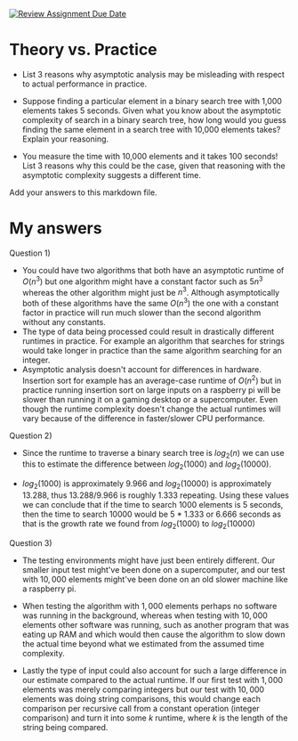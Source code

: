 [![Review Assignment Due Date](https://classroom.github.com/assets/deadline-readme-button-24ddc0f5d75046c5622901739e7c5dd533143b0c8e959d652212380cedb1ea36.svg)](https://classroom.github.com/a/FgMJElkj)
# Theory vs. Practice

- List 3 reasons why asymptotic analysis may be misleading with respect to
  actual performance in practice.

- Suppose finding a particular element in a binary search tree with 1,000
  elements takes 5 seconds. Given what you know about the asymptotic complexity
  of search in a binary search tree, how long would you guess finding the same
  element in a search tree with 10,000 elements takes? Explain your reasoning.

- You measure the time with 10,000 elements and it takes 100 seconds! List 3
  reasons why this could be the case, given that reasoning with the asymptotic
  complexity suggests a different time.

Add your answers to this markdown file.

# My answers

Question 1)

- You could have two algorithms that both have an asymptotic runtime of $O(n^3)$ but one algorithm might have a constant factor such as $5n^3$ whereas the other algorithm might just be $n^3$. Although asymptotically both of these algorithms have the same $O(n^3)$ the one with a constant factor in practice will run much slower than the second algorithm without any constants.
- The type of data being processed could result in drastically different runtimes in practice. For example an algorithm that searches for strings would take longer in practice than the same algorithm searching for an integer.
- Asymptotic analysis doesn't account for differences in hardware. Insertion sort for example has an average-case runtime of $O(n^2)$ but in practice running insertion sort on large inputs on a raspberry pi will be slower than running it on a gaming desktop or a supercomputer. Even though the runtime complexity doesn't change the actual runtimes will vary because of the difference in faster/slower CPU performance. 

Question 2) 

- Since the runtime to traverse a binary search tree is $log_2(n)$ we can use this to estimate the difference between $log_2(1000)$ and $log_2(10000)$.

- $log_2(1000)$ is approximately 9.966 and $log_2(10000)$ is approximately 13.288, thus 13.288/9.966 is roughly 1.333 repeating. Using these values we can conclude that if the time to search 1000 elements is 5 seconds, then the time to search 10000 would be 5 * 1.333 or 6.666 seconds as that is the growth rate we found from $log_2(1000)$ to $log_2(10000)$

Question 3)

- The testing environments might have just been entirely different. Our smaller input test might've been done on a supercomputer, and our test with $10,000$ elements might've been done on an old slower machine like a raspberry pi. 

- When testing the algorithm with $1,000$ elements perhaps no software was running in the background, whereas when testing with $10,000$ elements other software was running, such as another program that was eating up RAM and which would then cause the algorithm to slow down the actual time beyond what we estimated from the assumed time complexity.

- Lastly the type of input could also account for such a large difference in our estimate compared to the actual runtime. If our first test with $1,000$ elements was merely comparing integers but our test with $10,000$ elements was doing string comparisons, this would change each comparison per recursive call from a constant operation (integer comparison) and turn it into some $k$ runtime, where $k$ is the length of the string being compared. 
